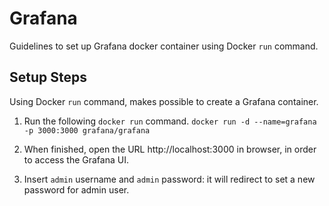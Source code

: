 # Grafana

Guidelines to set up Grafana docker container using Docker ``run`` command.

## Setup Steps

Using Docker ``run`` command, makes possible to create a Grafana container. 

1. Run the following ``docker run`` command.
``docker run -d --name=grafana -p 3000:3000 grafana/grafana``

2. When finished, open the URL http://localhost:3000 in browser, in order to access the Grafana UI.

3. Insert ``admin`` username and ``admin`` password: it will redirect to set a new password for admin user.

